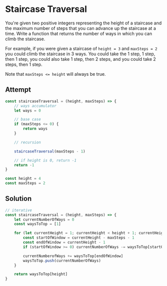 # Staircase Traversal
You're given two positive integers representing the height of a staircase and the maximum number of steps that you can advance up the staircase at a time. Write a function that returns the number of ways in which you can climb the staircase.

For example, if you were given a staircase of `height = 3` and `maxSteps = 2` you could climb the staircase in 3 ways. You could take the 1 step, 1 step, then 1 step, you could also take 1 step, then 2 steps, and you could take 2 steps, then 1 step.

Note that `maxSteps <= height` will always be true.


## Attempt
```js
const staircaseTraversal = (height, maxSteps) => {
    // ways accumulator
    let ways = 0

    // base case
    if (maxSteps <= 0) {
        return ways
    }

    // recursion

    staircaseTraversal(maxSteps - 1)

    // if height is 0, return -1
    return -1
}

const height = 4
const maxSteps = 2
```

## Solution
```js
// iterative
const staircaseTraversal = (height, maxSteps) => {
    let currentNumberOfWays = 0
    const waysToTop = [1]

    for (let currentHeight = 1; currentHeight < height + 1; currentHeight++) {
        const startOfWindow = currentHeight - maxSteps - 1
        const endOfWindow = currentHeight - 1
        if (startOfWindow >= 0) currentNumberOfWays -= waysToTop[startOfWindow]

        currentNumberofWays += waysToTop[endOfWindow]
        waysToTop.push(currentNumberOfWays)
    }

    return waysToTop[height]
}
```
